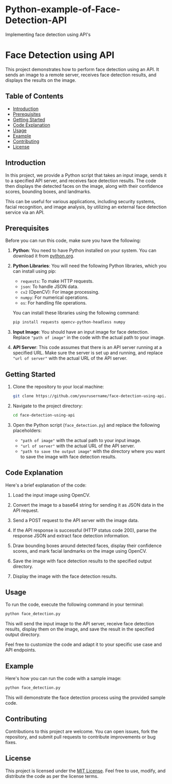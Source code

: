 # Python-example-of-Face-Detection-API
Implementing face detection using API's 
# Face Detection using API

This project demonstrates how to perform face detection using an API. It sends an image to a remote server, receives face detection results, and displays the results on the image.

## Table of Contents

- [Introduction](#introduction)
- [Prerequisites](#prerequisites)
- [Getting Started](#getting-started)
- [Code Explanation](#code-explanation)
- [Usage](#usage)
- [Example](#example)
- [Contributing](#contributing)
- [License](#license)

## Introduction

In this project, we provide a Python script that takes an input image, sends it to a specified API server, and receives face detection results. The code then displays the detected faces on the image, along with their confidence scores, bounding boxes, and landmarks.

This can be useful for various applications, including security systems, facial recognition, and image analysis, by utilizing an external face detection service via an API.

## Prerequisites

Before you can run this code, make sure you have the following:

1. **Python**: You need to have Python installed on your system. You can download it from [python.org](https://www.python.org/downloads/).

2. **Python Libraries**: You will need the following Python libraries, which you can install using pip:

   - `requests`: To make HTTP requests.
   - `json`: To handle JSON data.
   - `cv2` (OpenCV): For image processing.
   - `numpy`: For numerical operations.
   - `os`: For handling file operations.

   You can install these libraries using the following command:

   ```bash
   pip install requests opencv-python-headless numpy
   ```

3. **Input Image**: You should have an input image for face detection. Replace `"path of image"` in the code with the actual path to your image.

4. **API Server**: This code assumes that there is an API server running at a specified URL. Make sure the server is set up and running, and replace `"url of server"` with the actual URL of the API server.

## Getting Started

1. Clone the repository to your local machine:

   ```bash
   git clone https://github.com/yourusername/face-detection-using-api.git
   ```

2. Navigate to the project directory:

   ```bash
   cd face-detection-using-api
   ```

3. Open the Python script (`face_detection.py`) and replace the following placeholders:

   - `"path of image"` with the actual path to your input image.
   - `"url of server"` with the actual URL of the API server.
   - `"path to save the output image"` with the directory where you want to save the image with face detection results.

## Code Explanation

Here's a brief explanation of the code:

1. Load the input image using OpenCV.

2. Convert the image to a base64 string for sending it as JSON data in the API request.

3. Send a POST request to the API server with the image data.

4. If the API response is successful (HTTP status code 200), parse the response JSON and extract face detection information.

5. Draw bounding boxes around detected faces, display their confidence scores, and mark facial landmarks on the image using OpenCV.

6. Save the image with face detection results to the specified output directory.

7. Display the image with the face detection results.

## Usage

To run the code, execute the following command in your terminal:

```bash
python face_detection.py
```

This will send the input image to the API server, receive face detection results, display them on the image, and save the result in the specified output directory.

Feel free to customize the code and adapt it to your specific use case and API endpoints.

## Example

Here's how you can run the code with a sample image:

```bash
python face_detection.py
```

This will demonstrate the face detection process using the provided sample code.

## Contributing

Contributions to this project are welcome. You can open issues, fork the repository, and submit pull requests to contribute improvements or bug fixes.

## License

This project is licensed under the [MIT License](LICENSE). Feel free to use, modify, and distribute the code as per the license terms.
